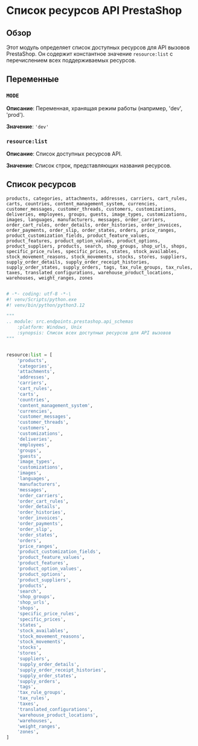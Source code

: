 # Список ресурсов API PrestaShop

## Обзор

Этот модуль определяет список доступных ресурсов для API вызовов PrestaShop. Он содержит константное значение `resource:list` с перечислением всех поддерживаемых ресурсов.

## Переменные

### `MODE`

**Описание**: Переменная, хранящая режим работы (например, 'dev', 'prod').

**Значение**: `'dev'`

### `resource:list`

**Описание**: Список доступных ресурсов API.

**Значение**: Список строк, представляющих названия ресурсов.

## Список ресурсов

```
products, categories, attachments, addresses, carriers, cart_rules, carts, countries, content_management_system, currencies, customer_messages, customer_threads, customers, customizations, deliveries, employees, groups, guests, image_types, customizations, images, languages, manufacturers, messages, order_carriers, order_cart_rules, order_details, order_histories, order_invoices, order_payments, order_slip, order_states, orders, price_ranges, product_customization_fields, product_feature_values, product_features, product_option_values, product_options, product_suppliers, products, search, shop_groups, shop_urls, shops, specific_price_rules, specific_prices, states, stock_availables, stock_movement_reasons, stock_movements, stocks, stores, suppliers, supply_order_details, supply_order_receipt_histories, supply_order_states, supply_orders, tags, tax_rule_groups, tax_rules, taxes, translated_configurations, warehouse_product_locations, warehouses, weight_ranges, zones
```
```
```
```python
# -*- coding: utf-8 -*-\
#! venv/Scripts/python.exe
#! venv/bin/python/python3.12

"""
.. module: src.endpoints.prestashop.api_schemas
	:platform: Windows, Unix
	:synopsis: Список всех доступных ресурсов для API вызовов
"""


resource:list = [
    'products',
    'categories',
    'attachments',
    'addresses',
    'carriers',
    'cart_rules',
    'carts',
    'countries',
    'content_management_system',
    'currencies',
    'customer_messages',
    'customer_threads',
    'customers',
    'customizations',
    'deliveries',
    'employees',
    'groups',
    'guests',
    'image_types',
    'customizations',
    'images',
    'languages',
    'manufacturers',
    'messages',
    'order_carriers',
    'order_cart_rules',
    'order_details',
    'order_histories',
    'order_invoices',
    'order_payments',
    'order_slip',
    'order_states',
    'orders',
    'price_ranges',
    'product_customization_fields',
    'product_feature_values',
    'product_features',
    'product_option_values',
    'product_options',
    'product_suppliers',
    'products',
    'search',
    'shop_groups',
    'shop_urls',
    'shops',
    'specific_price_rules',
    'specific_prices',
    'states',
    'stock_availables',
    'stock_movement_reasons',
    'stock_movements',
    'stocks',
    'stores',
    'suppliers',
    'supply_order_details',
    'supply_order_receipt_histories',
    'supply_order_states',
    'supply_orders',
    'tags',
    'tax_rule_groups',
    'tax_rules',
    'taxes',
    'translated_configurations',
    'warehouse_product_locations',
    'warehouses',
    'weight_ranges',
    'zones',
]
```